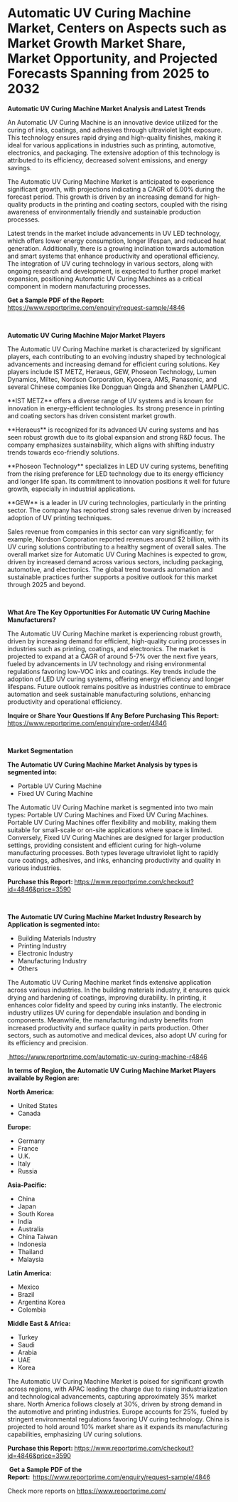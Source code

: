 <p><h1>Automatic UV Curing Machine Market, Centers on Aspects such as Market Growth Market Share, Market Opportunity, and Projected Forecasts Spanning from 2025 to 2032</h1></p><p><strong>Automatic UV Curing Machine Market Analysis and Latest Trends</strong></p>
<p><p>An Automatic UV Curing Machine is an innovative device utilized for the curing of inks, coatings, and adhesives through ultraviolet light exposure. This technology ensures rapid drying and high-quality finishes, making it ideal for various applications in industries such as printing, automotive, electronics, and packaging. The extensive adoption of this technology is attributed to its efficiency, decreased solvent emissions, and energy savings.</p><p>The Automatic UV Curing Machine Market is anticipated to experience significant growth, with projections indicating a CAGR of 6.00% during the forecast period. This growth is driven by an increasing demand for high-quality products in the printing and coating sectors, coupled with the rising awareness of environmentally friendly and sustainable production processes. </p><p>Latest trends in the market include advancements in UV LED technology, which offers lower energy consumption, longer lifespan, and reduced heat generation. Additionally, there is a growing inclination towards automation and smart systems that enhance productivity and operational efficiency. The integration of UV curing technology in various sectors, along with ongoing research and development, is expected to further propel market expansion, positioning Automatic UV Curing Machines as a critical component in modern manufacturing processes.</p></p>
<p><strong>Get a Sample PDF of the Report:&nbsp;</strong> <a href="https://www.reportprime.com/enquiry/request-sample/4846?utm_campaign=3222&utm_medium=2&utm_source=Github&utm_content=ia&utm_term=19032025&utm_id=automatic-uv-curing-machine">https://www.reportprime.com/enquiry/request-sample/4846</a></p>
<p>&nbsp;</p>
<p><strong>Automatic UV Curing Machine Major Market Players</strong></p>
<p><p>The Automatic UV Curing Machine market is characterized by significant players, each contributing to an evolving industry shaped by technological advancements and increasing demand for efficient curing solutions. Key players include IST METZ, Heraeus, GEW, Phoseon Technology, Lumen Dynamics, Miltec, Nordson Corporation, Kyocera, AMS, Panasonic, and several Chinese companies like Dongguan Qingda and Shenzhen LAMPLIC.</p><p>**IST METZ** offers a diverse range of UV systems and is known for innovation in energy-efficient technologies. Its strong presence in printing and coating sectors has driven consistent market growth. </p><p>**Heraeus** is recognized for its advanced UV curing systems and has seen robust growth due to its global expansion and strong R&D focus. The company emphasizes sustainability, which aligns with shifting industry trends towards eco-friendly solutions.</p><p>**Phoseon Technology** specializes in LED UV curing systems, benefiting from the rising preference for LED technology due to its energy efficiency and longer life span. Its commitment to innovation positions it well for future growth, especially in industrial applications.</p><p>**GEW** is a leader in UV curing technologies, particularly in the printing sector. The company has reported strong sales revenue driven by increased adoption of UV printing techniques. </p><p>Sales revenue from companies in this sector can vary significantly; for example, Nordson Corporation reported revenues around $2 billion, with its UV curing solutions contributing to a healthy segment of overall sales. The overall market size for Automatic UV Curing Machines is expected to grow, driven by increased demand across various sectors, including packaging, automotive, and electronics. The global trend towards automation and sustainable practices further supports a positive outlook for this market through 2025 and beyond.</p></p>
<p>&nbsp;</p>
<p><strong>What Are The Key Opportunities For Automatic UV Curing Machine Manufacturers?</strong></p>
<p><p>The Automatic UV Curing Machine market is experiencing robust growth, driven by increasing demand for efficient, high-quality curing processes in industries such as printing, coatings, and electronics. The market is projected to expand at a CAGR of around 5-7% over the next five years, fueled by advancements in UV technology and rising environmental regulations favoring low-VOC inks and coatings. Key trends include the adoption of LED UV curing systems, offering energy efficiency and longer lifespans. Future outlook remains positive as industries continue to embrace automation and seek sustainable manufacturing solutions, enhancing productivity and operational efficiency.</p></p>
<p><strong>Inquire or Share Your Questions If Any Before Purchasing This Report:</strong> <a href="https://www.reportprime.com/enquiry/pre-order/4846?utm_campaign=3222&utm_medium=2&utm_source=Github&utm_content=ia&utm_term=19032025&utm_id=automatic-uv-curing-machine">https://www.reportprime.com/enquiry/pre-order/4846</a></p>
<p>&nbsp;</p>
<p><strong>Market Segmentation</strong></p>
<p><strong>The Automatic UV Curing Machine Market Analysis by types is segmented into:</strong></p>
<p><ul><li>Portable UV Curing Machine</li><li>Fixed UV Curing Machine</li></ul></p>
<p><p>The Automatic UV Curing Machine market is segmented into two main types: Portable UV Curing Machines and Fixed UV Curing Machines. Portable UV Curing Machines offer flexibility and mobility, making them suitable for small-scale or on-site applications where space is limited. Conversely, Fixed UV Curing Machines are designed for larger production settings, providing consistent and efficient curing for high-volume manufacturing processes. Both types leverage ultraviolet light to rapidly cure coatings, adhesives, and inks, enhancing productivity and quality in various industries.</p></p>
<p><strong>Purchase this Report:&nbsp;</strong><a href="https://www.reportprime.com/checkout?id=4846&price=3590&utm_campaign=3222&utm_medium=2&utm_source=Github&utm_content=ia&utm_term=19032025&utm_id=automatic-uv-curing-machine">https://www.reportprime.com/checkout?id=4846&price=3590</a></p>
<p>&nbsp;</p>
<p><strong>The Automatic UV Curing Machine Market Industry Research by Application is segmented into:</strong></p>
<p><ul><li>Building Materials Industry</li><li>Printing Industry</li><li>Electronic Industry</li><li>Manufacturing Industry</li><li>Others</li></ul></p>
<p><p>The Automatic UV Curing Machine market finds extensive application across various industries. In the building materials industry, it ensures quick drying and hardening of coatings, improving durability. In printing, it enhances color fidelity and speed by curing inks instantly. The electronic industry utilizes UV curing for dependable insulation and bonding in components. Meanwhile, the manufacturing industry benefits from increased productivity and surface quality in parts production. Other sectors, such as automotive and medical devices, also adopt UV curing for its efficiency and precision.</p></p>
<p><a href="https://www.reportprime.com/automatic-uv-curing-machine-r4846?utm_campaign=3222&utm_medium=2&utm_source=Github&utm_content=ia&utm_term=19032025&utm_id=automatic-uv-curing-machine">&nbsp;https://www.reportprime.com/automatic-uv-curing-machine-r4846</a></p>
<p><strong>In terms of Region, the Automatic UV Curing Machine Market Players available by Region are:</strong></p>
<p>
    <p> <strong> North America: </strong>
        <ul>
            <li>United States</li>
            <li>Canada</li>
        </ul>
        </p> 
    <p> <strong> Europe: </strong>
        <ul>
            <li>Germany</li>
            <li>France</li>
            <li>U.K.</li>
            <li>Italy</li>
            <li>Russia</li>
        </ul>
        </p> 
    <p> <strong> Asia-Pacific: </strong>
        <ul>
            <li>China</li>
            <li>Japan</li>
            <li>South Korea</li>
            <li>India</li>
            <li>Australia</li>
            <li>China Taiwan</li>
            <li>Indonesia</li>
            <li>Thailand</li>
            <li>Malaysia</li>
        </ul>
        </p> 
    <p> <strong> Latin America: </strong>
        <ul>
            <li>Mexico</li>
            <li>Brazil</li>
            <li>Argentina Korea</li>
            <li>Colombia</li>
        </ul>
        </p> 
    <p> <strong> Middle East & Africa: </strong>
        <ul>
            <li>Turkey</li>
            <li>Saudi</li>
            <li>Arabia</li>
            <li>UAE</li>
            <li>Korea</li>
        </ul>
    </p>
    </p>
<p><p>The Automatic UV Curing Machine Market is poised for significant growth across regions, with APAC leading the charge due to rising industrialization and technological advancements, capturing approximately 35% market share. North America follows closely at 30%, driven by strong demand in the automotive and printing industries. Europe accounts for 25%, fueled by stringent environmental regulations favoring UV curing technology. China is projected to hold around 10% market share as it expands its manufacturing capabilities, emphasizing UV curing solutions.</p></p>
<p><strong>Purchase this Report: </strong><a href="https://www.reportprime.com/checkout?id=4846&price=3590&utm_campaign=3222&utm_medium=2&utm_source=Github&utm_content=ia&utm_term=19032025&utm_id=automatic-uv-curing-machine">https://www.reportprime.com/checkout?id=4846&price=3590</a></p>
<p>&nbsp;<strong>Get a Sample PDF of the Report:&nbsp;&nbsp;</strong><a href="https://www.reportprime.com/enquiry/request-sample/4846?utm_campaign=3222&utm_medium=2&utm_source=Github&utm_content=ia&utm_term=19032025&utm_id=automatic-uv-curing-machine">https://www.reportprime.com/enquiry/request-sample/4846</a></p>
<p><strong></strong></p>
<p>Check more reports on <a href="https://www.reportprime.com/?utm_campaign=3222&utm_medium=2&utm_source=Github&utm_content=ia&utm_term=19032025&utm_id=automatic-uv-curing-machine">https://www.reportprime.com/</a></p>